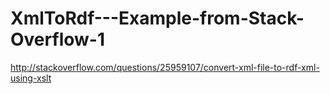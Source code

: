 # XmlToRdf---Example-from-Stack-Overflow-1
http://stackoverflow.com/questions/25959107/convert-xml-file-to-rdf-xml-using-xslt
